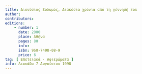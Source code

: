 ```yaml
---
title: Διονύσιος Σολωμός, Διακόσια χρόνια από τη γέννησή του
author: 
contributors: 
editions: 
    - number: 1
      date: 2000
      place: Αθήνα
      pages: 80
      info: 
      isbn: 960-7498-08-9
      price: 6
tag: [ Επετειακά - Αφιερώματα ]
info: Λευκάδα 7 Αυγούστου 1998
---
```

